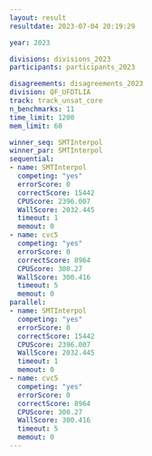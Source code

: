 ```yaml
---
layout: result
resultdate: 2023-07-04 20:19:29

year: 2023

divisions: divisions_2023
participants: participants_2023

disagreements: disagreements_2023
division: QF_UFDTLIA
track: track_unsat_core
n_benchmarks: 11
time_limit: 1200
mem_limit: 60

winner_seq: SMTInterpol
winner_par: SMTInterpol
sequential:
- name: SMTInterpol
  competing: "yes"
  errorScore: 0
  correctScore: 15442
  CPUScore: 2396.007
  WallScore: 2032.445
  timeout: 1
  memout: 0
- name: cvc5
  competing: "yes"
  errorScore: 0
  correctScore: 8964
  CPUScore: 300.27
  WallScore: 300.416
  timeout: 5
  memout: 0
parallel:
- name: SMTInterpol
  competing: "yes"
  errorScore: 0
  correctScore: 15442
  CPUScore: 2396.007
  WallScore: 2032.445
  timeout: 1
  memout: 0
- name: cvc5
  competing: "yes"
  errorScore: 0
  correctScore: 8964
  CPUScore: 300.27
  WallScore: 300.416
  timeout: 5
  memout: 0
---
```

